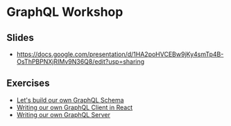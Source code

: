 # GraphQL Workshop

## Slides

- <https://docs.google.com/presentation/d/1HA2poHVCEBw9jKy4smTp4B-OsThPBPNXjRIMv9N36Q8/edit?usp=sharing>

## Exercises

- [Let's build our own GraphQL Schema](./schema.md)
- [Writing our own GraphQL Client in React](./client.md)
- [Writing our own GraphQL Server](./server.md)